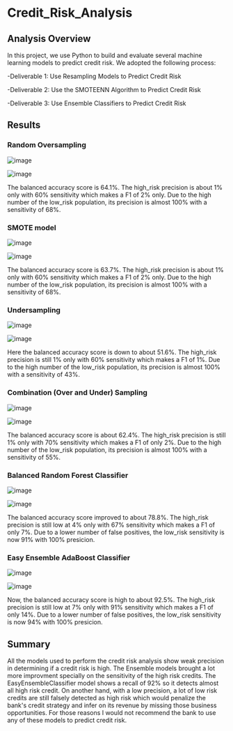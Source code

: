 # Credit_Risk_Analysis
## Analysis Overview
In this project, we use Python to build and evaluate several machine learning models to predict credit risk.
We adopted the following process:

-Deliverable 1: Use Resampling Models to Predict Credit Risk

-Deliverable 2: Use the SMOTEENN Algorithm to Predict Credit Risk

-Deliverable 3: Use Ensemble Classifiers to Predict Credit Risk

## Results
### Random Oversampling

![image](https://user-images.githubusercontent.com/96096924/164995009-3ae9dc55-eeeb-413b-b81e-7724097d6f52.png)

![image](https://user-images.githubusercontent.com/96096924/164995021-a0cfa825-fa08-4750-9736-bdc31502068f.png)

The balanced accuracy score is 64.1%.
The high_risk precision is about 1% only with 60% sensitivity which makes a F1 of 2% only.
Due to the high number of the low_risk population, its precision is almost 100% with a sensitivity of 68%.

### SMOTE model

![image](https://user-images.githubusercontent.com/96096924/164995196-37c55d6c-ad97-4462-a748-6aad0248fc69.png)

![image](https://user-images.githubusercontent.com/96096924/164995211-cf9611a0-13f7-4aeb-b804-7127878fdf4c.png)

The balanced accuracy score is 63.7%.
The high_risk precision is about 1% only with 60% sensitivity which makes a F1 of 2% only.
Due to the high number of the low_risk population, its precision is almost 100% with a sensitivity of 68%.

### Undersampling

![image](https://user-images.githubusercontent.com/96096924/164995332-76df4078-cf88-4d9c-8f6d-f406d08350c0.png)

![image](https://user-images.githubusercontent.com/96096924/164995342-dadd4ae2-cbce-457a-9a68-c26ce7181e27.png)

Here the balanced accuracy score is down to about 51.6%.
The high_risk precision is still 1% only with 60% sensitivity which makes a F1 of 1%.
Due to the high number of the low_risk population, its precision is almost 100% with a sensitivity of 43%.

### Combination (Over and Under) Sampling

![image](https://user-images.githubusercontent.com/96096924/164995443-d8557fa2-5ea0-49f8-9442-d019f00bb53c.png)

![image](https://user-images.githubusercontent.com/96096924/164995457-3663e6d8-43c9-4a45-b56d-0f42bbded131.png)

The balanced accuracy score is about 62.4%.
The high_risk precision is still 1% only with 70% sensitivity which makes a F1 of only 2%.
Due to the high number of the low_risk population, its precision is almost 100% with a sensitivity of 55%.

### Balanced Random Forest Classifier

![image](https://user-images.githubusercontent.com/96096924/164995549-e9445245-4983-4d34-8902-9e122a08cf41.png)

![image](https://user-images.githubusercontent.com/96096924/164995559-248aedd9-7f8e-41ea-9691-ec445e36153f.png)

The balanced accuracy score improved to about 78.8%.
The high_risk precision is still low at 4% only with 67% sensitivity which makes a F1 of only 7%.
Due to a lower number of false positives, the low_risk sensitivity is now 91% with 100% presicion.

### Easy Ensemble AdaBoost Classifier

![image](https://user-images.githubusercontent.com/96096924/164995617-360bfb96-31a9-441e-a88e-739fdbfe7f42.png)

![image](https://user-images.githubusercontent.com/96096924/164995627-2cb98ecc-1f48-483b-9bfb-9528c2363d21.png)

Now, the balanced accuracy score is high to about 92.5%.
The high_risk precision is still low at 7% only with 91% sensitivity which makes a F1 of only 14%.
Due to a lower number of false positives, the low_risk sensitivity is now 94% with 100% presicion.

## Summary
All the models used to perform the credit risk analysis show weak precision in determining if a credit risk is high.
The Ensemble models brought a lot more improvment specially on the sensitivity of the high risk credits.
The EasyEnsembleClassifier model shows a recall of 92% so it detects almost all high risk credit. On another hand, with a low precision, a lot of low risk credits are still falsely detected as high risk which would penalize the bank's credit strategy and infer on its revenue by missing those business opportunities.
For those reasons I would not recommend the bank to use any of these models to predict credit risk.
